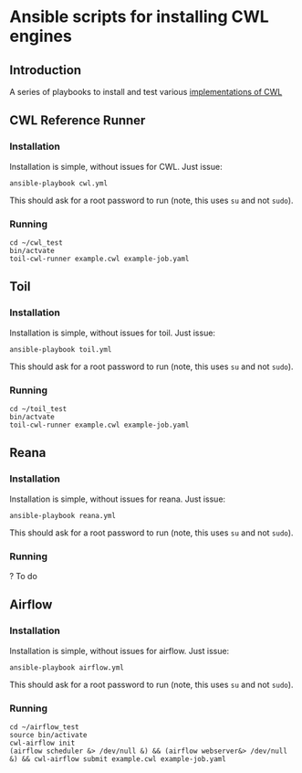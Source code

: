 # Ansible scripts for installing CWL engines

## Introduction

A series of playbooks to install and test various [implementations of CWL](https://www.commonwl.org/#Implementations)

## CWL Reference Runner

### Installation

Installation is simple, without issues for CWL.  Just issue:

```
ansible-playbook cwl.yml
```

This should ask for a root password to run (note, this uses `su` and not `sudo`).

### Running

```
cd ~/cwl_test
bin/actvate 
toil-cwl-runner example.cwl example-job.yaml
```


## Toil

### Installation

Installation is simple, without issues for toil.  Just issue:

```
ansible-playbook toil.yml
```

This should ask for a root password to run (note, this uses `su` and not `sudo`).

### Running

```
cd ~/toil_test
bin/actvate 
toil-cwl-runner example.cwl example-job.yaml
```

## Reana

### Installation

Installation is simple, without issues for reana.  Just issue:

```
ansible-playbook reana.yml
```

This should ask for a root password to run (note, this uses `su` and not `sudo`).

### Running

? To do


## Airflow

### Installation

Installation is simple, without issues for airflow.  Just issue:

```
ansible-playbook airflow.yml
```

This should ask for a root password to run (note, this uses `su` and not `sudo`).

### Running

```
cd ~/airflow_test
source bin/activate
cwl-airflow init
(airflow scheduler &> /dev/null &) && (airflow webserver&> /dev/null &) && cwl-airflow submit example.cwl example-job.yaml
```

